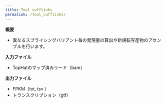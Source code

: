 ```yaml
---
title: Tool cufflinks
permalink: /Tool_cufflinks/
---
```


**概要**

-   異なるスプライシングバリアント毎の発現量の算出や新規転写産物のアセンブルを行います。

**入力ファイル**

-   TopHatのマップ済みリード（bam）

**出力ファイル**

-   FPKM（txt, tsv ）
-   トランスクリプション（gtf）
